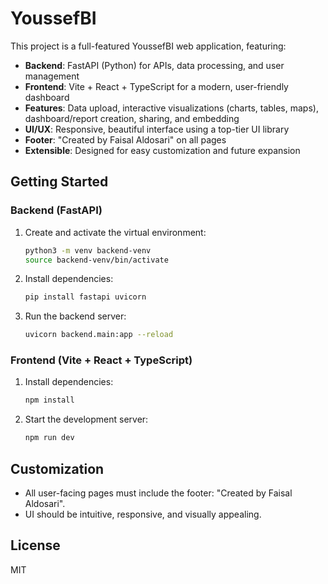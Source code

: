 # YoussefBI

This project is a full-featured YoussefBI web application, featuring:

- **Backend**: FastAPI (Python) for APIs, data processing, and user management
- **Frontend**: Vite + React + TypeScript for a modern, user-friendly dashboard
- **Features**: Data upload, interactive visualizations (charts, tables, maps), dashboard/report creation, sharing, and embedding
- **UI/UX**: Responsive, beautiful interface using a top-tier UI library
- **Footer**: "Created by Faisal Aldosari" on all pages
- **Extensible**: Designed for easy customization and future expansion

## Getting Started

### Backend (FastAPI)
1. Create and activate the virtual environment:
   ```sh
   python3 -m venv backend-venv
   source backend-venv/bin/activate
   ```
2. Install dependencies:
   ```sh
   pip install fastapi uvicorn
   ```
3. Run the backend server:
   ```sh
   uvicorn backend.main:app --reload
   ```

### Frontend (Vite + React + TypeScript)
1. Install dependencies:
   ```sh
   npm install
   ```
2. Start the development server:
   ```sh
   npm run dev
   ```

## Customization
- All user-facing pages must include the footer: "Created by Faisal Aldosari".
- UI should be intuitive, responsive, and visually appealing.

## License
MIT
